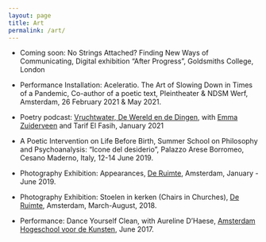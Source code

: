 ```yaml
---
layout: page
title: Art
permalink: /art/
---
```


- Coming soon: No Strings Attached? Finding New Ways of Communicating, Digital exhibition “After Progress”, Goldsmiths College, London

- Performance Installation: Aceleratio. The Art of Slowing Down in Times of a Pandemic, Co-author of a poetic text, Pleintheater & NDSM Werf, Amsterdam, 26 February 2021 & May 2021.

- Poetry podcast: [Vruchtwater, De Wereld en de Dingen](https://open.spotify.com/episode/3VQltbrDrbPZRUbr9Uot9l), with [Emma Zuiderveen](https://emmazuiderveen.nl/) and Tarif El Fasih, January 2021

- A Poetic Intervention on Life Before Birth, Summer School on Philosophy and Psychoanalysis: “Icone del desiderio”, Palazzo Arese Borromeo, Cesano Maderno, Italy, 12-14 June 2019.

- Photography Exhibition: Appearances, [De Ruimte](https://www.cafederuimte.nl/), Amsterdam, January - June 2019.

- Photography Exhibition: Stoelen in kerken (Chairs in Churches), [De Ruimte](https://www.cafederuimte.nl/), Amsterdam, March-August, 2018.

- Performance: Dance Yourself Clean, with Aureline D’Haese, [Amsterdam Hogeschool voor de Kunsten](https://www.ahk.nl/), June 2017.
